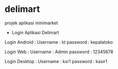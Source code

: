 # delimart
projek aplikasi minimarket
- Login Aplikasi Delimart

Login Android : 
Username : kt
password : kepalatoko

Login Web : 
Username : Admin
password : 12345678

Login Desktop : 
Username : ksr1
password : kasir1
